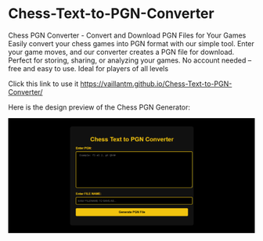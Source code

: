 # Chess-Text-to-PGN-Converter
Chess PGN Converter - Convert and Download PGN Files for Your Games  Easily convert your chess games into PGN format with our simple tool. Enter your game moves, and our converter creates a PGN file for download. Perfect for storing, sharing, or analyzing your games. No account needed – free and easy to use. Ideal for players of all levels

Click this link to use it https://vaillantm.github.io/Chess-Text-to-PGN-Converter/

Here is the design preview of the Chess PGN Generator:

![Design Preview](https://github.com/vaillantm/Chess-Text-to-PGN-Converter/raw/main/gui.PNG)

